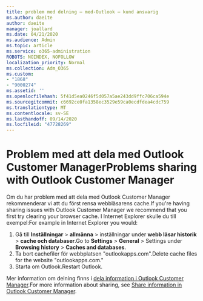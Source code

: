 ```yaml
---
title: problem med delning – med-Outlook – kund ansvarig
ms.author: daeite
author: daeite
manager: joallard
ms.date: 04/21/2020
ms.audience: Admin
ms.topic: article
ms.service: o365-administration
ROBOTS: NOINDEX, NOFOLLOW
localization_priority: Normal
ms.collection: Adm_O365
ms.custom:
- "1868"
- "9000274"
ms.assetid: ''
ms.openlocfilehash: 5f41d5ea0246f5d057a5ae243dd9ffc706ca594e
ms.sourcegitcommit: c6692ce0fa1358ec3529e59ca0ecdfdea4cdc759
ms.translationtype: MT
ms.contentlocale: sv-SE
ms.lasthandoff: 09/14/2020
ms.locfileid: "47728269"
---
```

# <a name="problems-sharing-with-outlook-customer-manager"></a><span data-ttu-id="f7e0a-102">Problem med att dela med Outlook Customer Manager</span><span class="sxs-lookup"><span data-stu-id="f7e0a-102">Problems sharing with Outlook Customer Manager</span></span>

<span data-ttu-id="f7e0a-103">Om du har problem med att dela med Outlook Customer Manager rekommenderar vi att du först rensa webbläsarens cache.</span><span class="sxs-lookup"><span data-stu-id="f7e0a-103">If you're having sharing issues with Outlook Customer Manager we recommend that you first try clearing your browser cache.</span></span> <span data-ttu-id="f7e0a-104">I Internet Explorer skulle du till exempel:</span><span class="sxs-lookup"><span data-stu-id="f7e0a-104">For example in Internet Explorer you would:</span></span>

1. <span data-ttu-id="f7e0a-105">Gå till **Inställningar**  >  **allmänna** > inställningar under **webb läsar historik**  >  **cache och databaser**.</span><span class="sxs-lookup"><span data-stu-id="f7e0a-105">Go to **Settings** > **General** > Settings under **Browsing history** > **Caches and databases**.</span></span>
2. <span data-ttu-id="f7e0a-106">Ta bort cachefiler för webbplatsen "outlookapps.com".</span><span class="sxs-lookup"><span data-stu-id="f7e0a-106">Delete cache files for the website "outlookapps.com."</span></span>
3. <span data-ttu-id="f7e0a-107">Starta om Outlook.</span><span class="sxs-lookup"><span data-stu-id="f7e0a-107">Restart Outlook.</span></span>

<span data-ttu-id="f7e0a-108">Mer information om delning finns i [dela information i Outlook Customer Manager](https://support.office.com/article/4f26cc69-67da-4cd5-b344-02d1a4799310%20).</span><span class="sxs-lookup"><span data-stu-id="f7e0a-108">For more information about sharing, see [Share information in Outlook Customer Manager](https://support.office.com/article/4f26cc69-67da-4cd5-b344-02d1a4799310%20).</span></span>